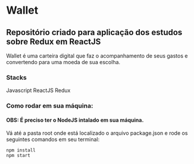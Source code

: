 <h1>Wallet</h1>
<h2>Repositório criado para aplicação dos estudos sobre Redux em ReactJS</h2>
<p>Wallet é uma carteira digital que faz o acompanhamento de seus gastos e convertendo para uma moeda de sua escolha.</p>
<h3>Stacks</h3>
Javascript
ReactJS
Redux
<h3>Como rodar em sua máquina:</h3>
<h4>OBS: É preciso ter o NodeJS intalado em sua máquina.</h4>
<p>Vá até a pasta root onde está localizado o arquivo package.json e rode os seguintes comandos em seu terminal:</p>
<code>npm install</code>
<br>
<code>npm start</code>
